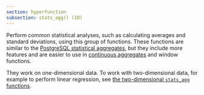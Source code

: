 ```yaml
---
section: hyperfunction
subsection: stats_agg() (1D)
---
```


Perform common statistical analyses, such as calculating averages and standard
deviations, using this group of functions. These functions are similar to the
[PostgreSQL statistical aggregates][pg-stats-aggs], but they include more
features and are easier to use in [continuous aggregates][caggs] and window
functions.

They work on one-dimensional data. To work with two-dimensional data, for
example to perform linear regression, see [the two-dimensional `stats_agg`
functions][stats_agg-2d].

[caggs]: /timescaledb/:currentVersion:/how-to-guides/continuous-aggregates/
[pg-stats-aggs]:
    https://www.postgresql.org/docs/current/functions-aggregate.html#FUNCTIONS-AGGREGATE-STATISTICS-TABLE
[stats_agg-2d]: /api/:currentVersion:/hyperfunctions/statistical-aggregates/stats_agg-2d/
